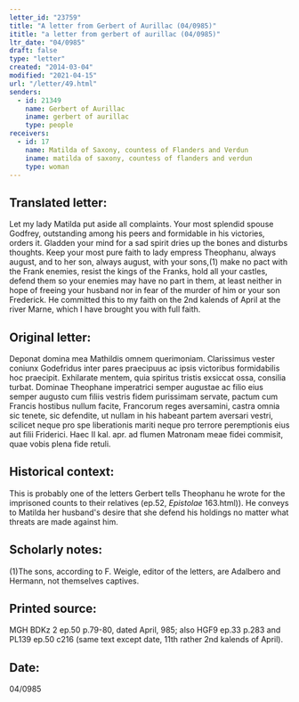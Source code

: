 ```yaml
---
letter_id: "23759"
title: "A letter from Gerbert of Aurillac (04/0985)"
ititle: "a letter from gerbert of aurillac (04/0985)"
ltr_date: "04/0985"
draft: false
type: "letter"
created: "2014-03-04"
modified: "2021-04-15"
url: "/letter/49.html"
senders:
  - id: 21349
    name: Gerbert of Aurillac
    iname: gerbert of aurillac
    type: people
receivers:
  - id: 17
    name: Matilda of Saxony, countess of Flanders and Verdun
    iname: matilda of saxony, countess of flanders and verdun
    type: woman
---
```

<h2> Translated letter:</h2>Let my lady Matilda put aside all complaints.  Your most splendid spouse Godfrey, outstanding among his peers and formidable in his victories, orders it.  Gladden your mind for a sad spirit dries up the bones and disturbs thoughts.  Keep your most pure faith to lady empress Theophanu, always august, and to her son, always august, with your sons,(1) make no pact with the Frank enemies, resist the kings of the Franks, hold all your castles, defend them so your enemies may have no part in them, at least neither in hope of freeing your husband nor in fear of the murder of him or your son Frederick.  He committed this to my faith on the 2nd kalends of April at the river Marne, which I have brought you with full faith.
<h2 class="mt-4"> Original letter:</h2>Deponat domina mea Mathildis omnem querimoniam. Clarissimus vester coniunx Godefridus inter pares praecipuus ac ipsis victoribus formidabilis hoc praecipit. Exhilarate mentem, quia spiritus tristis exsiccat ossa, consilia turbat. Dominae Theophane imperatrici semper augustae ac filio eius semper augusto cum filiis vestris fidem purissimam servate, pactum cum Francis hostibus nullum facite, Francorum reges aversamini, castra omnia sic tenete, sic defendite, ut nullam in his habeant partem aversari vestri, scilicet neque pro spe liberationis mariti neque pro terrore peremptionis eius aut filii Friderici. Haec II kal. apr. ad flumen Matronam meae fidei commisit, quae vobis plena fide retuli.
<h2 class="mt-4"> Historical context:</h2><p>This is probably one of the letters Gerbert tells Theophanu he wrote for the imprisoned counts to their relatives (ep.52, <em>Epistolae</em> 163.html)). He conveys to Matilda her husband's desire that she defend his holdings no matter what threats are made against him.</p><h2 class="mt-4"> Scholarly notes:</h2>(1)The sons, according to F. Weigle, editor of the letters, are Adalbero and Hermann, not themselves captives.
<h2 class="mt-4"> Printed source:</h2>MGH BDKz 2 ep.50 p.79-80, dated April, 985; also HGF9 ep.33 p.283 and PL139 ep.50 c216 (same text except date, 11th rather 2nd kalends of April).
<h2 class="mt-4"> Date:</h2>04/0985